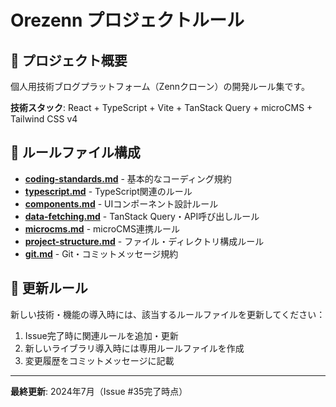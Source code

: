 # Orezenn プロジェクトルール

## 🎯 プロジェクト概要
個人用技術ブログプラットフォーム（Zennクローン）の開発ルール集です。

**技術スタック**: React + TypeScript + Vite + TanStack Query + microCMS + Tailwind CSS v4

## 📁 ルールファイル構成

- **[coding-standards.md](./coding-standards.md)** - 基本的なコーディング規約
- **[typescript.md](./typescript.md)** - TypeScript関連のルール
- **[components.md](./components.md)** - UIコンポーネント設計ルール
- **[data-fetching.md](./data-fetching.md)** - TanStack Query・API呼び出しルール
- **[microcms.md](./microcms.md)** - microCMS連携ルール
- **[project-structure.md](./project-structure.md)** - ファイル・ディレクトリ構成ルール
- **[git.md](./git.md)** - Git・コミットメッセージ規約

## 🔄 更新ルール

新しい技術・機能の導入時には、該当するルールファイルを更新してください：

1. Issue完了時に関連ルールを追加・更新
2. 新しいライブラリ導入時には専用ルールファイルを作成
3. 変更履歴をコミットメッセージに記載

---

**最終更新**: 2024年7月（Issue #35完了時点） 
